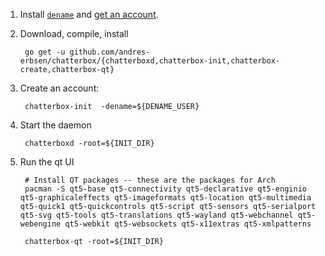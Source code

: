 1. Install [`dename`](https://github.com/andres-erbsen/dename) and [get an account](https://dename.mit.edu/).

2. Download, compile, install

		go get -u github.com/andres-erbsen/chatterbox/{chatterboxd,chatterbox-init,chatterbox-create,chatterbox-qt}

3. Create an account:

		chatterbox-init  -dename=${DENAME_USER}

4. Start the daemon

        chatterboxd -root=${INIT_DIR}

5. Run the qt UI

		# Install QT packages -- these are the packages for Arch
        pacman -S qt5-base qt5-connectivity qt5-declarative qt5-enginio qt5-graphicaleffects qt5-imageformats qt5-location qt5-multimedia qt5-quick1 qt5-quickcontrols qt5-script qt5-sensors qt5-serialport qt5-svg qt5-tools qt5-translations qt5-wayland qt5-webchannel qt5-webengine qt5-webkit qt5-websockets qt5-x11extras qt5-xmlpatterns

		chatterbox-qt -root=${INIT_DIR}
